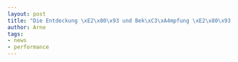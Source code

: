 ```yaml
--- 
layout: post
title: "Die Entdeckung \xE2\x80\x93 und Bek\xC3\xA4mpfung \xE2\x80\x93 der Langsamkeit"
author: Arne
tags: 
- news
- performance
---
```

